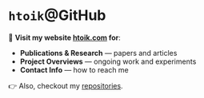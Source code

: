 # `htoik`@GitHub

🔗 **Visit my website [htoik.com](http://htoik.com) for**:

- **Publications & Research** — papers and articles
- **Project Overviews** — ongoing work and experiments
- **Contact Info** — how to reach me

👉 Also, checkout my [repositories](https://github.com/htoik/?tab=repositories).
